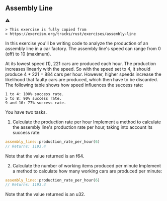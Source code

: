 ## Assembly Line

⚠️

```
> This exercise is fully copied from 
> https://exercism.org/tracks/rust/exercises/assembly-line
```

In this exercise you'll be writing code to analyze the production of an assembly line in a car factory. The assembly line's speed can range from 0 (off) to 10 (maximum).

At its lowest speed (1), 221 cars are produced each hour. The production increases linearly with the speed. So with the speed set to 4, it should produce 4 * 221 = 884 cars per hour. However, higher speeds increase the likelihood that faulty cars are produced, which then have to be discarded. The following table shows how speed influences the success rate:

```
1 to 4: 100% success rate.
5 to 8: 90% success rate.
9 and 10: 77% success rate.
```

You have two tasks.

1. Calculate the production rate per hour
Implement a method to calculate the assembly line's production rate per hour, taking into account its success rate:

```rs
assembly_line::production_rate_per_hour(6)
// Returns: 1193.4
```

Note that the value returned is an f64.

2. Calculate the number of working items produced per minute
Implement a method to calculate how many working cars are produced per minute:

```rs
assembly_line::production_rate_per_hour(6)
// Returns: 1193.4
```

Note that the value returned is an u32.